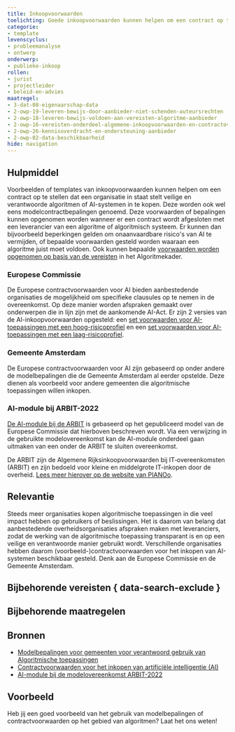 ```yaml
---
title: Inkoopvoorwaarden
toelichting: Goede inkoopvoorwaarden kunnen helpen om een contract op te stellen dat een organisatie helpt om veilige en verantwoorde algoritmen of AI-systemen in te kopen.
categorie: 
- template
levenscyclus:
- probleemanalyse
- ontwerp
onderwerp:
- publieke-inkoop
rollen:
- jurist
- projectleider
- beleid-en-advies
maatregel:
- 3-dat-08-eigenaarschap-data
- 2-owp-19-leveren-bewijs-door-aanbieder-niet-schenden-auteursrechten
- 2-owp-18-leveren-bewijs-voldoen-aan-vereisten-algoritme-aanbieder
- 2-owp-16-vereisten-onderdeel-algemene-inkoopvoorwaarden-en-contractovereenkomst
- 2-owp-26-kennisoverdracht-en-ondersteuning-aanbieder 
- 2-owp-02-data-beschikbaarheid
hide: navigation
---
```


<!-- tags -->

## Hulpmiddel

Voorbeelden of templates van inkoopvoorwaarden kunnen helpen om een contract op te stellen dat een organisatie in staat stelt veilige en verantwoorde algoritmen of AI-systemen in te kopen. Deze worden ook wel eens modelcontractbepalingen genoemd.
Deze voorwaarden of bepalingen kunnen opgenomen worden wanneer er een contract wordt afgesloten met een leverancier van een algoritme of algoritmisch systeem. 
Er kunnen dan bijvoorbeeld beperkingen gelden om onaanvaardbare risico's van AI te vermijden, of bepaalde voorwaarden gesteld worden waaraan een algoritme juist moet voldoen. 
Ook kunnen bepaalde [voorwaarden worden opgenomen op basis van de vereisten](../maatregelen/2-owp-16-vereisten-onderdeel-algemene-inkoopvoorwaarden-en-contractovereenkomst.md) in het Algoritmekader.

### Europese Commissie
De Europese contractvoorwaarden voor AI bieden aanbestedende organisaties de mogelijkheid om specifieke clausules op te nemen in de overeenkomst. Op deze manier worden afspraken gemaakt over onderwerpen die in lijn zijn met de aankomende AI-Act. Er zijn 2 versies van de AI-inkoopvoorwaarden opgesteld: een [set voorwaarden voor AI-toepassingen met een hoog-risicoprofiel](https://www.pianoo.nl/sites/default/files/media/documents/2024-07/ai_procurement_clauses_template_high_risk_nl.pdf) en een [set voorwaarden voor AI-toepassingen met een laag-risicoprofiel](https://www.pianoo.nl/sites/default/files/media/documents/2024-07/AI_Procurement_Clauses_Template_NON_HIGH_RISK_NL-1.pdf).

### Gemeente Amsterdam
De Europese contractvoorwaarden voor AI zijn gebaseerd op onder andere de modelbepalingen die de Gemeente Amsterdam al eerder opstelde. Deze dienen als voorbeeld voor andere gemeenten die algoritmische toepassingen willen inkopen.

### AI-module bij ARBIT-2022
[De AI-module bij de ARBIT](https://www.pianoo.nl/nl/regelgeving/voorwaarden/rijksoverheid/algemene-rijksinkoopvoorwaarden-bij-it-overeenkomsten-arbit) is gebaseerd op het gepubliceerd model van de Europese Commissie dat hierboven beschreven wordt. Via een verwijzing in de gebruikte modelovereenkomst kan de AI-module onderdeel gaan uitmaken van een onder de ARBIT te sluiten overeenkomst.

De ARBIT zijn de Algemene Rijksinkoopvoorwaarden bij IT‑overeenkomsten (ARBIT) en zijn bedoeld voor kleine en middelgrote IT-inkopen door de overheid. [Lees meer hierover op de website van PIANOo](https://www.pianoo.nl/nl/regelgeving/voorwaarden/rijksoverheid/algemene-rijksinkoopvoorwaarden-bij-it-overeenkomsten-arbit#:~:text=Rijksoverheid-,Algemene%20Rijksinkoopvoorwaarden%20bij%20IT%E2%80%91overeenkomsten%20(ARBIT),IT%2Dinkopen%20door%20de%20overheid.).


## Relevantie

Steeds meer organisaties kopen algoritmische toepassingen in die veel impact hebben op gebruikers of beslissingen. Het is daarom van belang dat aanbestedende overheidsorganisaties afspraken maken met leveranciers, zodat de werking van de algoritmische toepassing transparant is en op een veilige en verantwoorde manier gebruikt wordt. Verschillende organisaties hebben daarom (voorbeeld-)contractvoorwaarden voor het inkopen van AI-systemen beschikbaar gesteld. Denk aan de Europese Commissie en de Gemeente Amsterdam.


## Bijbehorende vereisten { data-search-exclude }

<!-- list_vereisten_on_maatregelen_page -->

## Bijbehorende maatregelen

<!-- list_maatregelen_on_hulpmiddelen_page -->

## Bronnen

- [Modelbepalingen voor gemeenten voor verantwoord gebruik van Algoritmische toepassingen](https://www.amsterdam.nl/innovatie/digitalisering-technologie/algoritmen-ai/contractvoorwaarden-algoritmen/)
- [Contractvoorwaarden voor het inkopen van artificiële intelligentie (AI)](https://www.pianoo.nl/nl/document/21644/contractvoorwaarden-voor-het-inkopen-van-artificiele-intelligentie-ai)
- [AI-module bij de modelovereenkomst ARBIT-2022](https://www.pianoo.nl/nl/regelgeving/voorwaarden/rijksoverheid/algemene-rijksinkoopvoorwaarden-bij-it-overeenkomsten-arbit)

## Voorbeeld

Heb jij een goed voorbeeld van het gebruik van modelbepalingen of contractvoorwaarden op het gebied van algoritmen? Laat het ons weten!
